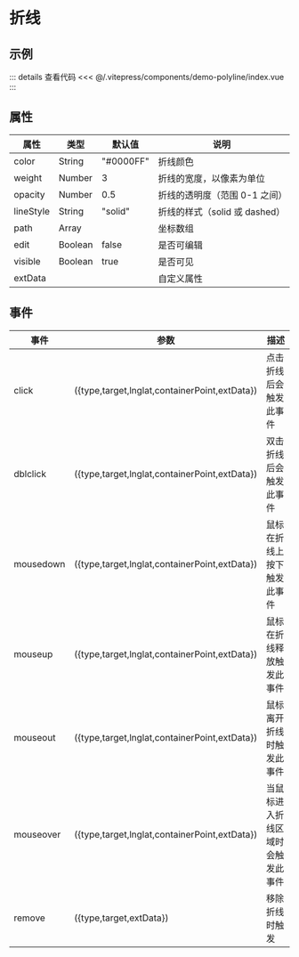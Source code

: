 # 折线

## 示例

<demo-polyline></demo-polyline>

::: details 查看代码
<<< @/.vitepress/components/demo-polyline/index.vue
:::

## 属性

| 属性        | 类型      | 默认值       | 说明                    |
|-----------|---------|-----------|-----------------------|
| color     | String  | "#0000FF" | 折线颜色                  |
| weight    | Number  | 3         | 折线的宽度，以像素为单位          |
| opacity   | Number  | 0.5       | 折线的透明度（范围 0-1 之间）     |
| lineStyle | String  | "solid"   | 折线的样式（solid 或 dashed） |
| path      | Array   |           | 坐标数组                  |
| edit      | Boolean | false     | 是否可编辑                 |
| visible   | Boolean | true      | 是否可见                  |
| extData   |         |           | 自定义属性                 |

## 事件

| 事件        | 参数                                            | 描述               |
|-----------|-----------------------------------------------|------------------|
| click     | ({type,target,lnglat,containerPoint,extData}) | 点击折线后会触发此事件      |
| dblclick  | ({type,target,lnglat,containerPoint,extData}) | 双击折线后会触发此事件      |
| mousedown | ({type,target,lnglat,containerPoint,extData}) | 鼠标在折线上按下触发此事件    |
| mouseup   | ({type,target,lnglat,containerPoint,extData}) | 鼠标在折线释放触发此事件     |
| mouseout  | ({type,target,lnglat,containerPoint,extData}) | 鼠标离开折线时触发此事件     |
| mouseover | ({type,target,lnglat,containerPoint,extData}) | 当鼠标进入折线区域时会触发此事件 |
| remove    | ({type,target,extData})                       | 移除折线时触发          |
